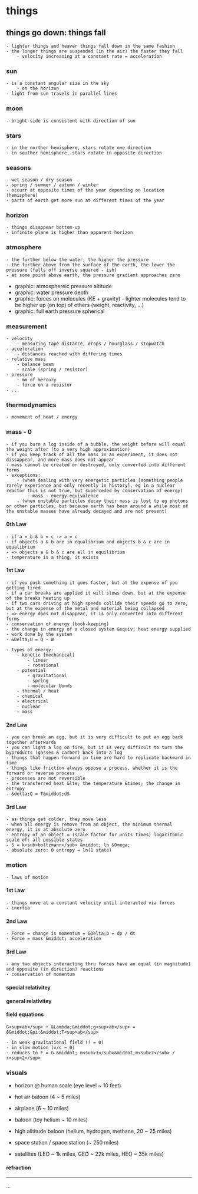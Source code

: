 # things


## things go down: things fall
	- lighter things and heaver things fall down in the same fashion
	- the longer things are suspended (in the air) the faster they fall
		- velocity increasing at a constant rate = acceleration




### sun
	- is a constant angular size in the sky
		- on the horizon 
	- light from sun travels in parallel lines

### moon
	- bright side is consistent with direction of sun

### stars
	- in the norther hemisphere, stars rotate one direction
	- in souther hemisphere, stars rotate in opposite direction

### seasons
	- wet season / dry season
	- spring / summer / autumn / winter
	- occurr at opposite times of the year depending on location (hemisphere)
	- parts of earth get more sun at different times of the year

### horizon
	- things disappear bottom-up
	- infinite plane is higher than apparent horizon

### atmosphere
	- the further below the water, the higher the pressure
	- the further above from the surface of the earth, the lower the pressure (falls off inverse squared - ish)
	- at some point above earth, the pressure gradient approaches zero

- graphic: atmosphereic pressure altitude
- graphic: water pressure depth
- graphic: forces on molecules (KE + gravity) - lighter molecules tend to be higher up (on top) of others (weight, reactivity, ...)
- graphic: full earth pressure spherical


### measurement
	- velocity
		- measuring tape distance, drops / hourglass / stopwatch
	- acceleration
		- distances reached with differing times
	- relative mass
		- balance beam
		- scale (spring / resistor)
	- pressure
		- mm of mercury
		- force on a resistor
	- ...


### thermodynamics
	- movement of heat / energy


### mass - 0
	- if you burn a log inside of a bubble, the weight before will equal the weight after (to a very high approximation)
	- if you keep track of all the mass in an experiment, it does not dissappear, and more mass does not appear
	- mass cannot be created or destroyed, only converted into different forms
	- exceptions:
		- (when dealing with very energetic particles [something people rarely experience and only recently in history], eg in a nuclear reactor this is not true, but superceded by conservation of energy)
			- mass - energy equivalence
		- (when unstable particles decay their mass is lost to eg photons or other particles, but because earth has been around a while most of the unstable masses have already decayed and are not present)


#### 0th Law
	- if a = b & b = c -> a = c
	- if objects a & b are in equalibrium and objects b & c are in equalibrium
	- => objects a & b & c are all in equilibrium
	- temperature is a thing, it exists

#### 1st Law
	- if you push something it goes faster, but at the expense of you getting tired
	- if a car breaks are applied it will slows down, but at the expense of the breaks heating up
	- if two cars driving at high speeds collide their speeds go to zero, but at the expense of the metal and material being collapsed
	- => energy does not disappear, it is only converted into different forms
	- conservation of energy (book-keeping)
	- the change in energy of a closed system &equiv; heat energy supplied - work done by the system
	- &Delta;U = Q - W 

	- types of energy:
		- kenetic [mechanical]
			- linear
			- rotational
		- potential
			- gravitational
			- spring
			- molecular bonds
		- thermal / heat
		- chemical
		- electrical
		- nuclear
		- mass

#### 2nd Law
	- you can break an egg, but it is very difficult to put an egg back together afterwards
	- you can light a log on fire, but it is very difficult to turn the byproducts (gasses & carbon) back into a log
	- things that happen forward in time are hard to replicate backward in time
	- things like friction always oppose a process, whether it is the forward or reverse process
	- processes are not reversible
	- the transferred heat &lte; the temperature &times; the change in entropy
	- &delta;Q = T&middot;dS

#### 3rd Law
	- as things get colder, they move less
	- when all energy is remove from an object, the minimum thermal energy, it is at absolute zero
	- entropy of an object = (scale factor for units times) logarithmic scale of: all possible states
	- S = k<sub>boltzmann</sub> &middot; ln &Omega;
	- absolute zero: 0 entropy = ln(1 state)


### motion
	- laws of motion

#### 1st Law
	- things move at a constant velocity until interacted via forces
	- inertia

#### 2nd Law
	- Force = change is momentum = &Delta;p = dp / dt
	- Force = mass &middot; acceleration

#### 3rd Law
	- any two objects interacting thru forces have an equal (in magnitude) and opposite (in direction) reactions
	- conservation of momentum
	

#### special relativitey

#### general relativitey


#### field equations
	G<sup>ab</sup> + &Lambda;&middot;g<sup>ab</sup> = 8&middot;&pi;&middot;T<sup>ab</sup>

	- in weak gravitational field (? = 0)
	- in slow motion (v/c ~ 0)
	- reduces to F = G &middot; m<sub>1</sub>&middot;m<sub>2</sub> / r<sup>2</sup>




### visuals

- horizon @ human scale (eye level ~ 10 feet)

- hot air baloon (4 ~ 5 miles)

- airplane (6 ~ 10 miles)

- baloon (toy helium ~ 10 miles)

- high alititude baloon (helium, hydrogen, methane, 20 ~ 25 miles)

- space station / space station (~ 250 miles)

- satellites (LEO ~ 1k miles, GEO ~ 22k miles, HEO ~ 35k miles)




#### refraction




---
...
